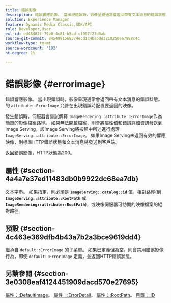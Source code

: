 ```yaml
---
title: 錯誤影像
description: 錯誤響應影像。 當出現錯誤時，影像呈現通常會返回帶有文本消息的錯誤狀態。
solution: Experience Manager
feature: Dynamic Media Classic,SDK/API
role: Developer,User
exl-id: ed48482f-79b0-4c81-b5cd-cf997f27d3ab
source-git-commit: 8454991568374ecd1c4babdd3210250ea7988c4c
workflow-type: tm+mt
source-wordcount: '192'
ht-degree: 1%

---
```


# 錯誤影像 {#errorimage}

錯誤響應影像。 當出現錯誤時，影像呈現通常會返回帶有文本消息的錯誤狀態。 的 `attribute::ErrorImage` 允許在出現錯誤時配置要返回的映像。

發生錯誤時，伺服器會嘗試解釋 `ImageRendering::attribute::ErrorImage`作為簡單的影像檔案路徑。 如果無法開啟檔案，則會將屬性值和錯誤詳細資訊發送到Image Serving，該Image Serving將按照中所述進行處理 `ImageServing::attribute::ErrorImage`。 如果Image Serving未返回有效的響應映像，則標準HTTP錯誤狀態和文本消息將發送到客戶端。

返回錯誤影像，HTTP狀態為200。

## 屬性 {#section-4a4a7e37ed11483db0b9922dc68ea7db}

文本字串。 如果指定，則必須是 **`ImageServing::catalog::id`** 值，相對路徑(到 **`ImageServing::attribute::RootPath`** 或 **`ImageRendering::attribute::RootPath`**)，或映像伺服器可訪問的映像檔案的絕對路徑。

## 預設 {#section-4c463e369dfb4b43a7b2a3bce9619dd4}

繼承自 `default::ErrorImage` 的子菜單。 如果已定義但為空，則會禁用錯誤影像行為，即使 `default::ErrorImage` 定義，並返回HTTP錯誤狀態。

## 另請參閱 {#section-3e0308eaf4124451909dacd570e27695}

[屬性：:DefaultImage](../../../../../ir-api/material-cat/image-rendering-api-ref/c-ir-material-catalog/c-ir-attributes-reference/r-ir-defaultpix.md#reference-102c98f9b5d24d2aaaeb756653fb0e6f)。 [屬性：:ErrorDetail](../../../../../ir-api/material-cat/image-rendering-api-ref/c-ir-material-catalog/c-ir-attributes-reference/r-ir-errordetail.md#reference-123b56eed6cf49cea6e0490672b7c53b)。 [屬性：:RootPath](../../../../../ir-api/material-cat/image-rendering-api-ref/c-ir-material-catalog/c-ir-attributes-reference/r-ir-rootpath.md#reference-a4d7c96b62e14fcbad1740c702f160f3)。 [目錄：:ID](../../../../../ir-api/material-cat/image-rendering-api-ref/c-ir-material-catalog/c-ir-material-data-reference/r-ir-id.md#reference-cba2a53a952e403fb57a4e8569f9cf85)
